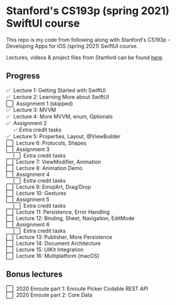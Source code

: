 # Stanford's CS193p (spring 2021) SwiftUI course
This repo is my code from following along with Stanford's CS193p - Developing Apps for iOS (spring 2021) SwiftUI course.

Lectures, videos & project files from Stanford can be found [here](https://cs193p.sites.stanford.edu).

## Progress

:white_check_mark:&nbsp; Lecture 1: Getting Started with SwiftUI  
:white_check_mark:&nbsp; Lecture 2: Learning More about SwiftUI  
:white_large_square:&nbsp; Assignment 1 (skipped)  
:white_check_mark:&nbsp; Lecture 3: MVVM  
:white_check_mark:&nbsp; Lecture 4: More MVVM, enum, Optionals  
:white_check_mark:&nbsp; Assignment 2  
&nbsp;&nbsp;&nbsp;&nbsp;              :white_check_mark:  Extra credit tasks  
:white_check_mark:&nbsp; Lecture 5: Properties, Layout, @ViewBuilder  
:white_large_square:&nbsp; Lecture 6: Protocols, Shapes  
:white_large_square:&nbsp; Assignment 3  
&nbsp;&nbsp;&nbsp;&nbsp;              :white_large_square:&nbsp; Extra credit tasks  
:white_large_square:&nbsp; Lecture 7: ViewModifier, Animation  
:white_large_square:&nbsp; Lecture 8: Animation Demo  
:white_large_square:&nbsp; Assignment 4  
&nbsp;&nbsp;&nbsp;&nbsp;              :white_large_square:&nbsp; Extra credit tasks  
:white_large_square:&nbsp; Lecture 9: EmojiArt, Drag/Drop  
:white_large_square:&nbsp; Lecture 10: Gestures  
:white_large_square:&nbsp; Assignment 5  
&nbsp;&nbsp;&nbsp;&nbsp;              :white_large_square:&nbsp; Extra credit tasks  
:white_large_square:&nbsp; Lecture 11: Persistence, Error Handling  
:white_large_square:&nbsp; Lecture 12: Binding, Sheet, Navigation, EditMode  
:white_large_square:&nbsp; Assignment 6  
&nbsp;&nbsp;&nbsp;&nbsp;              :white_large_square:&nbsp; Extra credit tasks  
:white_large_square:&nbsp; Lecture 13: Publisher, More Persistence  
:white_large_square:&nbsp; Lecture 14: Document Architecture  
:white_large_square:&nbsp; Lecture 15: UIKit Integration  
:white_large_square:&nbsp; Lecture 16: Multiplatform (macOS)  
## Bonus lectures
:white_large_square:&nbsp; 2020 Enroute part 1: Enroute Picker Codable REST API  
:white_large_square:&nbsp; 2020 Enroute part 2: Core Data  

